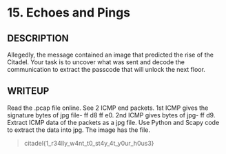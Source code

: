 # 15. Echoes and Pings

  ## DESCRIPTION
  Allegedly, the message contained an image that predicted the rise of the Citadel. Your task is to uncover what was sent and decode the communication to extract the passcode that will unlock the next floor.

  ## WRITEUP
  Read the .pcap file online. See 2 ICMP end packets. 1st ICMP gives the signature bytes of jpg file- ff d8 ff e0. 2nd ICMP gives bytes of jpg- ff d9. Extract ICMP data of the packets as a jpg file. Use Python and Scapy code to extract the data into jpg. The image has the file.
 >citadel{1_r34lly_w4nt_t0_st4y_4t_y0ur_h0us3}